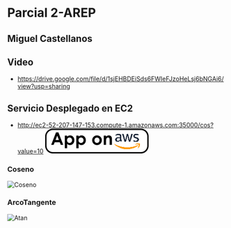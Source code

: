 # Parcial 2-AREP
## Miguel Castellanos
## Video
- https://drive.google.com/file/d/1sjEHBDEiSds6FWIeFJzoHeLsj6bNGAi6/view?usp=sharing
## Servicio Desplegado en EC2
- http://ec2-52-207-147-153.compute-1.amazonaws.com:35000/cos?value=10
[![Deployed to AWS](BotonAWS.png)](http://ec2-52-207-147-153.compute-1.amazonaws.com:35000/cos?value=10)

### Coseno
![Coseno](https://user-images.githubusercontent.com/44925834/112693134-183a4f80-8e4e-11eb-813e-dca8c75c6a6f.jpg)

### ArcoTangente
![Atan](https://user-images.githubusercontent.com/44925834/112693278-5e8fae80-8e4e-11eb-81f8-d1b14a714d55.jpg)
